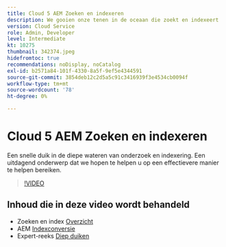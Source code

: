 ```yaml
---
title: Cloud 5 AEM Zoeken en indexeren
description: We gooien onze tenen in de oceaan die zoekt en indexeert
version: Cloud Service
role: Admin, Developer
level: Intermediate
kt: 10275
thumbnail: 342374.jpeg
hidefromtoc: true
recommendations: noDisplay, noCatalog
exl-id: b2571a84-101f-4330-8a5f-9ef5e4344591
source-git-commit: 3854deb12c2d5a5c91c3416939f3e4534cb0094f
workflow-type: tm+mt
source-wordcount: '78'
ht-degree: 0%

---
```


# Cloud 5 AEM Zoeken en indexeren

Een snelle duik in de diepe wateren van onderzoek en indexering. Een uitdagend onderwerp dat we hopen te helpen u op een effectievere manier te helpen bereiken.

>[!VIDEO](https://video.tv.adobe.com/v/342374)

## Inhoud die in deze video wordt behandeld

+ Zoeken en index [Overzicht](https://experienceleague.adobe.com/docs/experience-manager-cloud-service/content/operations/indexing.html)
+ AEM [Indexconversie](https://experienceleague.adobe.com/docs/experience-manager-cloud-service/content/migration-journey/refactoring-tools/index-converter.html)
+ Expert-reeks [Diep duiken](../../cloud-service/migration/moving-to-aem-as-a-cloud-service/search-and-indexing.md)
